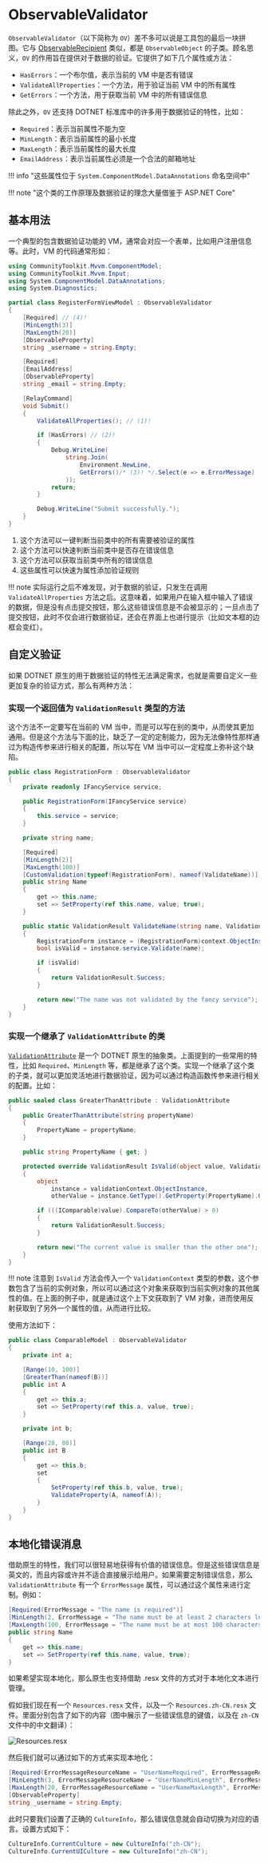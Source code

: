 # ObservableValidator

`ObservableValidator`（以下简称为 `OV`）差不多可以说是工具包的最后一块拼图。它与 [ObservableRecipient](ObservableRecipient.md) 类似，都是 `ObservableObject` 的子类。顾名思义，`OV` 的作用旨在提供对于数据的验证。它提供了如下几个属性或方法：

- `HasErrors`：一个布尔值，表示当前的 VM 中是否有错误
- `ValidateAllProperties`：一个方法，用于验证当前 VM 中的所有属性
- `GetErrors`：一个方法，用于获取当前 VM 中的所有错误信息

除此之外，`OV` 还支持 DOTNET 标准库中的许多用于数据验证的特性，比如：

- `Required`：表示当前属性不能为空
- `MinLength`：表示当前属性的最小长度
- `MaxLength`：表示当前属性的最大长度
- `EmailAddress`：表示当前属性必须是一个合法的邮箱地址

!!! info "这些属性位于 `System.ComponentModel.DataAnnotations` 命名空间中"

!!! note "这个类的工作原理及数据验证的理念大量借鉴于 ASP.NET Core"

## 基本用法

一个典型的包含数据验证功能的 VM，通常会对应一个表单，比如用户注册信息等。此时，VM 的代码通常形如：

```csharp
using CommunityToolkit.Mvvm.ComponentModel;
using CommunityToolkit.Mvvm.Input;
using System.ComponentModel.DataAnnotations;
using System.Diagnostics;

partial class RegisterFormViewModel : ObservableValidator
{
    [Required] // (4)!
    [MinLength(3)]
    [MaxLength(20)]
    [ObservableProperty]
    string _username = string.Empty;

    [Required]
    [EmailAddress]
    [ObservableProperty]
    string _email = string.Empty;

    [RelayCommand]
    void Submit()
    {
        ValidateAllProperties(); // (1)!

        if (HasErrors) // (2)!
        {
            Debug.WriteLine(
                string.Join(
                    Environment.NewLine,
                    GetErrors()/* (3)! */.Select(e => e.ErrorMessage)
                ));
            return;
        }

        Debug.WriteLine("Submit successfully.");
    }
}
```

1. 这个方法可以一键判断当前类中的所有需要被验证的属性
2. 这个方法可以快速判断当前类中是否存在错误信息
3. 这个方法可以获取当前类中所有的错误信息
4. 这些属性可以快速为属性添加验证规则

!!! note
    实际运行之后不难发现，对于数据的验证，只发生在调用 `ValidateAllProperties` 方法之后。这意味着，如果用户在输入框中输入了错误的数据，但是没有点击提交按钮，那么这些错误信息是不会被显示的；一旦点击了提交按钮，此时不仅会进行数据验证，还会在界面上也进行提示（比如文本框的边框会变红）。

## 自定义验证

如果 DOTNET 原生的用于数据验证的特性无法满足需求，也就是需要自定义一些更加复杂的验证方式，那么有两种方法：

### 实现一个返回值为 `ValidationResult` 类型的方法

这个方法不一定要写在当前的 VM 当中，而是可以写在别的类中，从而使其更加通用。但是这个方法与下面的比，缺乏了一定的定制能力，因为无法像特性那样通过为构造传参来进行相关的配置，所以写在 VM 当中可以一定程度上弥补这个缺陷。

```csharp
public class RegistrationForm : ObservableValidator
{
    private readonly IFancyService service;

    public RegistrationForm(IFancyService service)
    {
        this.service = service;
    }

    private string name;

    [Required]
    [MinLength(2)]
    [MaxLength(100)]
    [CustomValidation(typeof(RegistrationForm), nameof(ValidateName))]
    public string Name
    {
        get => this.name;
        set => SetProperty(ref this.name, value, true);
    }

    public static ValidationResult ValidateName(string name, ValidationContext context)
    {
        RegistrationForm instance = (RegistrationForm)context.ObjectInstance;
        bool isValid = instance.service.Validate(name);

        if (isValid)
        {
            return ValidationResult.Success;
        }

        return new("The name was not validated by the fancy service");
    }
}
```

### 实现一个继承了 `ValidationAttribute` 的类

[`ValidationAttribute`](https://source.dot.net/#System.ComponentModel.Annotations/System/ComponentModel/DataAnnotations/ValidationAttribute.cs,bf57007a2f61c388) 是一个 DOTNET 原生的抽象类。上面提到的一些常用的特性，比如 `Required`、`MinLength` 等，都是继承了这个类。实现一个继承了这个类的子类，就可以更加灵活地进行数据验证，因为可以通过构造函数传参来进行相关的配置。比如：

```csharp
public sealed class GreaterThanAttribute : ValidationAttribute
{
    public GreaterThanAttribute(string propertyName)
    {
        PropertyName = propertyName;
    }

    public string PropertyName { get; }

    protected override ValidationResult IsValid(object value, ValidationContext validationContext)
    {
        object
            instance = validationContext.ObjectInstance,
            otherValue = instance.GetType().GetProperty(PropertyName).GetValue(instance);

        if (((IComparable)value).CompareTo(otherValue) > 0)
        {
            return ValidationResult.Success;
        }

        return new("The current value is smaller than the other one");
    }
}
```

!!! note
    注意到 `IsValid` 方法会传入一个 `ValidationContext` 类型的参数，这个参数包含了当前的实例对象，所以可以通过这个对象来获取到当前实例对象的其他属性的值。在上面的例子中，就是通过这个上下文获取到了 VM 对象，进而使用反射获取到了另外一个属性的值，从而进行比较。

使用方法如下：

```csharp
public class ComparableModel : ObservableValidator
{
    private int a;

    [Range(10, 100)]
    [GreaterThan(nameof(B))]
    public int A
    {
        get => this.a;
        set => SetProperty(ref this.a, value, true);
    }

    private int b;

    [Range(20, 80)]
    public int B
    {
        get => this.b;
        set
        {
            SetProperty(ref this.b, value, true);
            ValidateProperty(A, nameof(A));
        }
    }
}
```

## 本地化错误消息

借助原生的特性，我们可以很轻易地获得有价值的错误信息。但是这些错误信息是英文的，而且内容或许并不适合直接展示给用户。如果需要定制错误信息，那么 `ValidationAttribute` 有一个 `ErrorMessage` 属性，可以通过这个属性来进行定制。例如：

```csharp
[Required(ErrorMessage = "The name is required")]
[MinLength(2, ErrorMessage = "The name must be at least 2 characters long")]
[MaxLength(100, ErrorMessage = "The name must be at most 100 characters long")]
public string Name
{
    get => this.name;
    set => SetProperty(ref this.name, value, true);
}
```

如果希望实现本地化，那么原生也支持借助 .resx 文件的方式对于本地化文本进行管理。

假如我们现在有一个 `Resources.resx` 文件，以及一个 `Resources.zh-CN.resx` 文件。里面分别包含了如下的内容（图中展示了一些错误信息的键值，以及在 `zh-CN` 文件中的中文翻译）：

![Resources.resx](assets/ov-i18n.png)

然后我们就可以通过如下的方式来实现本地化：

```csharp
[Required(ErrorMessageResourceName = "UserNameRequired", ErrorMessageResourceType = typeof(Resources))]
[MinLength(3, ErrorMessageResourceName = "UserNameMinLength", ErrorMessageResourceType = typeof(Resources))]
[MaxLength(20, ErrorMessageResourceName = "UserNameMaxLength", ErrorMessageResourceType = typeof(Resources))]
[ObservableProperty]
string _username = string.Empty;
```

此时只要我们设置了正确的 `CultureInfo`，那么错误信息就会自动切换为对应的语言。设置方式如下：

```csharp
CultureInfo.CurrentCulture = new CultureInfo("zh-CN");
CultureInfo.CurrentUICulture = new CultureInfo("zh-CN");
```